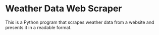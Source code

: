 # Weather Data Web Scraper
 This is a Python program that scrapes weather data from a website and presents it in a readable format. 
